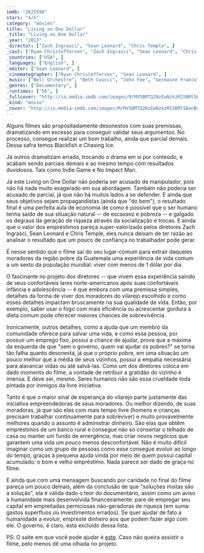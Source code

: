 ```yaml
---
imdb: "2625598"
stars: "4/5"
category: "movies"
title: "Living on One Dollar"
_title: "Living on One Dollar"
_year: "2013"
_director: ["Zach Ingrasci", "Sean Leonard", "Chris Temple", ]
_cast: ["Ryan Christoffersen", "Zach Ingrasci", "Sean Leonard", "Chris Temple", ]
_countries: ["USA", ]
_languages: ["English", ]
_editor: ["Sean Leonard", ]
_cinematographer: ["Ryan Christoffersen", "Sean Leonard", ]
_music: ["Bell Orchestre", "Beth Caucci", "John Fee", "Germaine Franco", "Bon Iver", "Clayton Knight", "Harrison Mills", "Michael John Mollo", "Jake Monaco", ]
_genres: ["Documentary", ]
_runtimes: ["56", ]
_fullcover: "http://ia.media-imdb.com/images/M/MV5BMTQ2NzEwNzkzM15BMl5BanBnXkFtZTgwNjYzNjcwMDE@.jpg"
_kind: "movie"
_cover: "http://ia.media-imdb.com/images/M/MV5BMTQ2NzEwNzkzM15BMl5BanBnXkFtZTgwNjYzNjcwMDE@._V1._SX100_SY133_.jpg"
---
```

Alguns filmes são propositadamente desonestos com suas premissas, dramatizando em excesso para conseguir validar seus argumentos. No processo, consegue realizar um bom trabalho, ainda que parcial demais. Dessa safra temos Blackfish e Chasing Ice.

Já outros dramatizam errado, trocando o drama em si por conteúdo, e acabam sendo parciais demais e ao mesmo tempo com resultados duvidosos. Tais como Indie Game e No Impact Man.

Já este Living on One Dollar não poderia ser acusado de manipulador, pois não há nada muito exagerado em sua abordagem. Também não poderia ser acusado de parcial, já que não há muitos lados a se defender. E ainda que seus objetivos sejam propagandistas (ainda que "do bem"), o resultado final é uma perfeita aula de economia de como é possível que o ser humano tenha saído de sua situação natural -- de escassez e pobreza -- e galgado os degraus da geração de riqueza através da socialização e trocas. E ainda que o valor dos empréstimos pareça super-valorizado pelos diretores Zach Ingrasci, Sean Leonard e Chris Temple, eles nunca deixam de ter razão ao analisar o resultado que um pouco de confiança no trabalhador pode gerar.

É nesse sentido que o filme sai do seu lugar-comum para extrair daqueles moradores da região pobre da Guatemala uma experiência de vida comum a um sexto da população mundial: viver com menos de 1 dólar por dia.

O fascinante no projeto dos diretores -- que vivem essa experiência saindo de seus confortáveis lares norte-americanos após suas confortáveis infância e adolescência -- é que embora com uma premissa simples, detalhes da forma de viver dos moradores do vilarejo escolhido e como esses detalhes impactam bruscamente na sua qualidade de vida. Então, por exemplo, saber usar o fogo com mais eficiência ou acrescentar gordura à dieta comum pode oferecer maiores chances de sobrevivência.

Ironicamente, outros detalhes, como a ajuda que um membro da comunidade oferece para salvar uma vida, e como essa pessoa, por possuir um emprego fixo, possui a chance de ajudar, prova que a máxima da esquerda de que "sem o governo, quem vai ajudar os pobres?" se torna tão falha quanto desonesta, já que o próprio pobre, em uma situação um pouco melhor que a média de seus vizinhos, possui a empatia necessária para alavancar vidas ou até salvá-las. Como um dos diretores coloca em dado momento do filme, a vontade de retribuir a gratidão do vizinho é imensa. E deve ser, mesmo. Seres humanos não são essa crueldade toda pintada por inimigos da livre iniciativa. 

Tanto é que o maior sinal de esperança do vilarejo parte justamente das iniciativa empreendedoras de seus moradores. Ou melhor dizendo, de suas moradoras, já que são elas com mais tempo livre (homens e crianças precisam trabalhar continuamente para sobreviver) e muito provavelmente melhores quando o assunto é administrar dinheiro. São elas que obtêm empréstimos de um banco rural e consegue não só consertar o telhado de casa ou manter um fundo de emergência, mas criar novos negócios que garantem uma vida um pouco menos desconfortável. Não é muito difícil imaginar como um grupo de pessoas como esse consegue evoluir ao longo do tempo, graças à pequena ajuda vinda por meio de quem possui capital acumulado: o bom e velho empréstimo. Nada parece ser dado de graça no filme.

E ainda que com uma mensagem buscando por caridade no final do filme pareça um pouco demais, além da conclusão de que "soluções mistas são a solução", ela é válida dado o teor do documentário, assim como um aviso à humanidade mais desenvolvida financeiramente: pare de empregar seu capital em empreitadas perniciosas não-geradoras de riqueza (em suma: gastos supérfluos ou investimentos errados). Se quer ajudar de fato a humanidade a evoluir, empreste dinheiro aos que podem fazer algo com ele. O governo, é claro, está excluído dessa lista.

PS: O saite em que você pode ajudar é [este](http://livingonone.org/). Caso não queira assistir o filme, pelo menos dê uma olhada no projeto.
